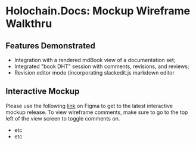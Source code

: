 # Holochain.Docs: Mockup Wireframe Walkthru
## Features Demonstrated
* Integration with a rendered mdBook view of a documentation set;
* Integrated "book DHT" session with comments, revisions, and reviews;
* Revision editor mode (incorporating slackedit.js markdown editor

## Interactive Mockup
Please use the following [link](https://www.figma.com/file/Mch3i4qxoKhN9cYuYKgxpuu2/Holochain.Docs?node-id=0%3A1) on Figma to get to the latest interactive mockup release. To view wireframe comments, make sure to go to the top left of the view screen to toggle comments on.

* etc
* etc
<!--stackedit_data:
eyJoaXN0b3J5IjpbMjEzODc0Njk3Nl19
-->